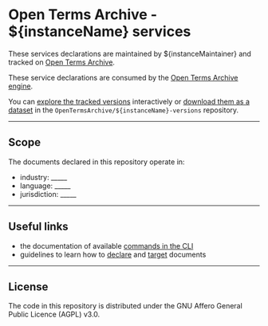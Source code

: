 # Open Terms Archive - ${instanceName} services

These services declarations are maintained by ${instanceMaintainer} and tracked on [Open Terms Archive](https://opentermsarchive.org).

These service declarations are consumed by the [Open Terms Archive engine](https://github.com/OpenTermsArchive/engine). 

You can [explore the tracked versions](https://github.com/OpenTermsArchive/${instanceName}-versions) interactively or [download them as a dataset](https://github.com/OpenTermsArchive/${instanceName}-versions/releases) in the `OpenTermsArchive/${instanceName}-versions` repository.

- - -

## Scope

The documents declared in this repository operate in:

- industry: _____
- language: _____
- jurisdiction: _____

- - -

## Useful links

- the documentation of available [commands in the CLI](https://docs.opentermsarchive.org/#cli)
- guidelines to learn how to [declare](https://docs.opentermsarchive.org/guidelines/declaring/) and [target](https://docs.opentermsarchive.org/guidelines/targeting/) documents

- - - -

## License

The code in this repository is distributed under the GNU Affero General Public Licence (AGPL) v3.0.

